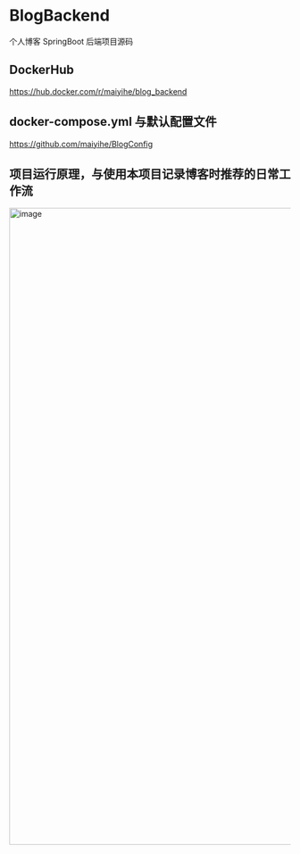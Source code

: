 # BlogBackend
个人博客 SpringBoot 后端项目源码

## DockerHub
https://hub.docker.com/r/maiyihe/blog_backend

## docker-compose.yml 与默认配置文件
https://github.com/maiyihe/BlogConfig

## 项目运行原理，与使用本项目记录博客时推荐的日常工作流
<img width="1427" height="1142" alt="image" src="https://github.com/user-attachments/assets/79d61af9-f5f2-4c59-ad4c-b2c7a3d0c266" />

